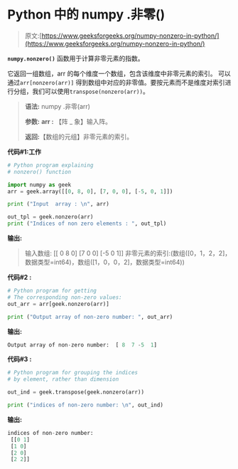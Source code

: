 # Python 中的 numpy .非零()

> 原文:[https://www.geeksforgeeks.org/numpy-nonzero-in-python/](https://www.geeksforgeeks.org/numpy-nonzero-in-python/)

**`numpy.nonzero()`** 函数用于计算非零元素的指数。

它返回一组数组，arr 的每个维度一个数组，包含该维度中非零元素的索引。
可以通过`arr[nonzero(arr)]` 得到数组中对应的非零值。要按元素而不是维度对索引进行分组，我们可以使用`transpose(nonzero(arr))`。

> **语法:** numpy .非零(arr)
> 
> **参数:**
> **arr :** 【阵 _ 象】输入阵。
> 
> **返回:**【数组的元组】非零元素的索引。

**代码#1:工作**

```py
# Python program explaining
# nonzero() function

import numpy as geek
arr = geek.array([[0, 8, 0], [7, 0, 0], [-5, 0, 1]])

print ("Input  array : \n", arr)

out_tpl = geek.nonzero(arr)
print ("Indices of non zero elements : ", out_tpl) 
```

**输出:**

> 输入数组:
> [[ 0 8 0]
> [7 0 0]
> [-5 0 1]]
> 非零元素的索引:(数组([0，1，2，2]，数据类型=int64)，数组([1，0，0，2]，数据类型=int64))

**代码#2 :**

```py
# Python program for getting
# The corresponding non-zero values:
out_arr = arr[geek.nonzero(arr)]

print ("Output array of non-zero number: ", out_arr) 
```

**输出:**

```py
Output array of non-zero number:  [ 8  7 -5  1]

```

**代码#3 :**

```py
# Python program for grouping the indices
# by element, rather than dimension

out_ind = geek.transpose(geek.nonzero(arr))

print ("indices of non-zero number: \n", out_ind) 
```

**输出:**

```py
indices of non-zero number: 
 [[0 1]
 [1 0]
 [2 0]
 [2 2]]

```